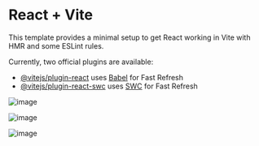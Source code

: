 # React + Vite

This template provides a minimal setup to get React working in Vite with HMR and some ESLint rules.

Currently, two official plugins are available:

- [@vitejs/plugin-react](https://github.com/vitejs/vite-plugin-react/blob/main/packages/plugin-react/README.md) uses [Babel](https://babeljs.io/) for Fast Refresh
- [@vitejs/plugin-react-swc](https://github.com/vitejs/vite-plugin-react-swc) uses [SWC](https://swc.rs/) for Fast Refresh

![image](https://github.com/MamvotaTake/Movies/assets/79244628/2a3e0875-e113-4ea7-b7f6-385fe58bdda3)


![image](https://github.com/MamvotaTake/Movies/assets/79244628/b351c857-ef0e-449b-9798-74a4489386b5)

![image](https://github.com/MamvotaTake/Movies/assets/79244628/f55c1507-ad8c-4882-a48b-40f50972e23c)


